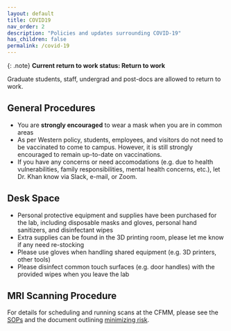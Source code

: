```yaml
---
layout: default
title: COVID19
nav_order: 2
description: "Policies and updates surrounding COVID-19"
has_children: false
permalink: /covid-19
---
```


{: .note}
**Current return to work status: Return to work**

Graduate students, staff, undergrad and post-docs are allowed to return to work. 

## General Procedures
* You are **strongly encouraged** to wear a mask when you are in common areas
* As per Western policy, students, employees, and visitors do not need to be
vaccinated to come to campus. However, it is still strongly encouraged to
remain up-to-date on vaccinations.
* If you have any concerns or need accomodations (e.g. due to health 
vulnerabilities, family responsibilities, mental health concerns, etc.), let
Dr. Khan know via Slack, e-mail, or Zoom.

## Desk Space
* Personal protective equipment and supplies have been purchased for the lab, 
including disposable masks and gloves, personal hand sanitizers, and 
disinfectant wipes
* Extra supplies can be found in the 3D printing room, please let me know if 
any need re-stocking
* Please use gloves when handling shared equipment (e.g. 3D printers, other 
tools)
* Please disinfect common touch surfaces (e.g. door handles) with the provided 
wipes when you leave the lab

## MRI Scanning Procedure
For details for scheduling and running scans at the CFMM, please see the
[SOPs] and the document outlining [minimizing risk].

[SOPs]: https://cfmm.uwo.ca/resources/sops.html
[minimizing risk]:  https://cfmm.uwo.ca/resources/uploads/sops_pdf/MinimizingRiskCOVID19.pdf

